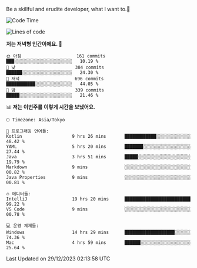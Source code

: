 Be a skillful and erudite developer, what I want to.👶

<!--START_SECTION:waka-->
![Code Time](http://img.shields.io/badge/Code%20Time-389%20hrs%2023%20mins-blue)

![Lines of code](https://img.shields.io/badge/%EC%A0%80%EB%8A%94%20%EC%97%AC%ED%83%9C%EA%B9%8C%EC%A7%80%20-748.2%20thousand%20%EC%A4%84%EC%9D%98%20%EC%BD%94%EB%93%9C%EB%A5%BC%20%EC%9E%91%EC%84%B1%ED%96%88%EC%96%B4%EC%9A%94.-blue)

**저는 저녁형 인간이에요. 🦉** 

```text
🌞 아침                     161 commits         ███░░░░░░░░░░░░░░░░░░░░░░   10.19 % 
🌆 낮　                     384 commits         ██████░░░░░░░░░░░░░░░░░░░   24.30 % 
🌃 저녁                     696 commits         ███████████░░░░░░░░░░░░░░   44.05 % 
🌙 밤　                     339 commits         █████░░░░░░░░░░░░░░░░░░░░   21.46 % 
```


📊 **저는 이번주를 이렇게 시간을 보냈어요.** 

```text
🕑︎ Timezone: Asia/Tokyo

💬 프로그래밍 언어들: 
Kotlin                   9 hrs 26 mins       ████████████░░░░░░░░░░░░░   48.42 % 
YAML                     5 hrs 20 mins       ███████░░░░░░░░░░░░░░░░░░   27.44 % 
Java                     3 hrs 51 mins       █████░░░░░░░░░░░░░░░░░░░░   19.79 % 
Markdown                 9 mins              ░░░░░░░░░░░░░░░░░░░░░░░░░   00.82 % 
Java Properties          9 mins              ░░░░░░░░░░░░░░░░░░░░░░░░░   00.81 % 

🔥 에디터들: 
IntelliJ                 19 hrs 20 mins      █████████████████████████   99.22 % 
VS Code                  9 mins              ░░░░░░░░░░░░░░░░░░░░░░░░░   00.78 % 

💻 운영 체제들: 
Windows                  14 hrs 29 mins      ███████████████████░░░░░░   74.36 % 
Mac                      4 hrs 59 mins       ██████░░░░░░░░░░░░░░░░░░░   25.64 % 
```


 Last Updated on 29/12/2023 02:13:58 UTC
<!--END_SECTION:waka-->
